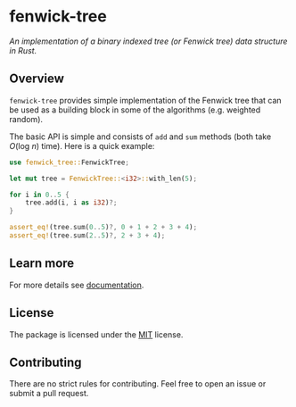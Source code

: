# fenwick-tree

_An implementation of a binary indexed tree (or Fenwick tree) data structure in Rust._

## Overview

`fenwick-tree` provides simple implementation of the Fenwick tree that can be used as a building block in some of the algorithms (e.g. weighted random).

The basic API is simple and consists of `add` and `sum` methods (both take _O_(log _n_) time). Here is a quick example:
```rust
use fenwick_tree::FenwickTree;

let mut tree = FenwickTree::<i32>::with_len(5);

for i in 0..5 {
    tree.add(i, i as i32)?;
}

assert_eq!(tree.sum(0..5)?, 0 + 1 + 2 + 3 + 4);
assert_eq!(tree.sum(2..5)?, 2 + 3 + 4);
```

## Learn more

For more details see [documentation](https://docs.rs/fenwick_tree/0.1.0/fenwick_tree).

## License

The package is licensed under the [MIT](https://github.com/JoshuaLight/fenwick-tree-rs/blob/master/LICENSE) license.

## Contributing

There are no strict rules for contributing. Feel free to open an issue or submit a pull request.
